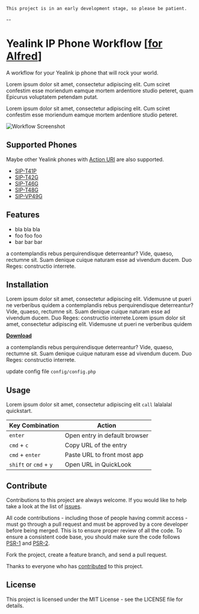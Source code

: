 	This project is in an early development stage, so please be patient.
--
# Yealink IP Phone Workflow [[for Alfred](https://www.alfredapp.com/)]
A workflow for your Yealink ip phone that will rock your world.

Lorem ipsum dolor sit amet, consectetur adipiscing elit. Cum sciret confestim esse moriendum eamque mortem ardentiore studio peteret, quam Epicurus voluptatem petendam putat.

Lorem ipsum dolor sit amet, consectetur adipiscing elit. Cum sciret confestim esse moriendum eamque mortem ardentiore studio peteret. 

![Workflow Screenshot](http://gh01.de/alfred/github/workflow.png)

## Supported Phones

Maybe other Yealink phones with [Action URI](http://www.yealink.ae/assets/V60-Documents/Action-URL-URI.pdf) are also supported.

- [SIP-T41P](http://www.yealink.com/DE/product_info.aspx?ProductsCateID=1035&parentcateid=1396&cateid=1035&BaseInfoCateId=1035&Cate_Id=1035&index=2)
- [SIP-T42G](http://www.yealink.com/DE/product_info.aspx?ProductsCateID=1034&parentcateid=1396&cateid=1034&BaseInfoCateId=1034&Cate_Id=1034&index=2)
- [SIP-T46G](http://www.yealink.com/DE/product_info.aspx?ProductsCateID=1032&parentcateid=1396&cateid=1032&BaseInfoCateId=1032&Cate_Id=1032&index=2)
- [SIP-T48G](http://www.yealink.com/DE/product_info.aspx?ProductsCateID=1217&parentcateid=1396&cateid=1217&BaseInfoCateId=1217&Cate_Id=1217&index=2)
- [SIP-VP49G](http://www.yealink.com/DE/product_info.aspx?ProductsCateID=1408&parentcateid=1396&cateid=1408&BaseInfoCateId=1408&Cate_Id=1408&index=2)

## Features

- bla bla bla
- foo foo foo 
- bar bar bar

a contemplandis rebus perquirendisque deterreantur? Vide, quaeso, rectumne sit. Suam denique cuique naturam esse ad vivendum ducem. Duo Reges: constructio interrete.

## Installation

Lorem ipsum dolor sit amet, consectetur adipiscing elit. Videmusne ut pueri ne verberibus quidem a contemplandis rebus perquirendisque deterreantur? Vide, quaeso, rectumne sit. Suam denique cuique naturam esse ad vivendum ducem. Duo Reges: constructio interrete.Lorem ipsum dolor sit amet, consectetur adipiscing elit. Videmusne ut pueri ne verberibus quidem 

**[Download](https://github.com/andreas-weber/yealink-workflow/zipball/master/)**

a contemplandis rebus perquirendisque deterreantur? Vide, quaeso, rectumne sit. Suam denique cuique naturam esse ad vivendum ducem. Duo Reges: constructio interrete.

update config file `config/config.php`

## Usage

Lorem ipsum dolor sit amet, consectetur adipiscing elit `call` lalalalal quickstart.

Key Combination        | Action
---------------------- | ------
`enter`                | Open entry in default browser
`cmd` + `c`            | Copy URL of the entry
`cmd` + `enter`        | Paste URL to front most app
`shift` or `cmd` + `y` | Open URL in QuickLook

## Contribute

Contributions to this project are always welcome. If you would like to help take a look at the list of [issues](https://github.com/andreas-weber/yealink-workflow/issues).

All code contributions - including those of people having commit access - must go through a pull request and must be approved by a core developer before being merged. This is to ensure proper review of all the code. To ensure a consistent code base, you should make sure the code follows [PSR-1](http://www.php-fig.org/psr/psr-1) and [PSR-2](http://www.php-fig.org/psr/psr-2).

Fork the project, create a feature branch, and send a pull request.

Thanks to everyone who has [contributed](https://github.com/andreas-weber/yealink-workflow/graphs/contributors) to this project.

## License

This project is licensed under the MIT License - see the LICENSE file for details.